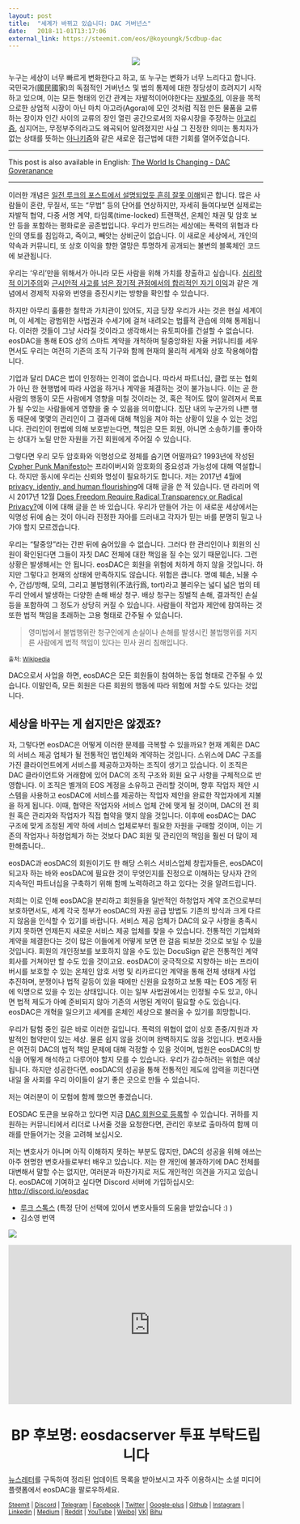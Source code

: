 ```yaml
---
layout: post
title:  "세계가 바뀌고 있습니다: DAC 거버넌스"
date:   2018-11-01T13:17:06
external_link: https://steemit.com/eos/@koyoungk/5cdbup-dac
---
```

<center><img src="https://pixabay.com/get/ef3db80e20e90021d85a5840981318c3fe76e7d610b816499df2c6/hands-68918_1280.jpg"></center>

누구는 세상이 너무 빠르게 변화한다고 하고, 또 누구는 변화가 너무 느리다고 합니다. 국민국가(國民國家)의 독점적인 거버넌스 및 법의 통제에 대한 정당성이 흐려지기 시작하고 있으며, 이는 모든 형태의 인간 관계는 자발적이어야한다는 <a href="https://en.wikipedia.org/wiki/Voluntaryism">자발주의</a>, 이윤을 목적으로한 상업적 시장이 아닌 마치 아고라(Agora)에 모인 것처럼 직접 만든 물품을 교류하는 장이자 인간 사이의 교류의 장인 열린 공간으로서의 자유시장을 주장하는 <a href="https://jinbowiki.org/wiki/index.php/%EC%95%84%EA%B3%A0%EB%A6%AC%EC%A6%98">아고리즘</a>, 심지어는, 무정부주의라고도 왜곡되어 알려졌지만 사실 그 진정한 의미는 통치자가 없는 상태를 뜻하는 <a href="https://ko.wikipedia.org/wiki/%EC%95%84%EB%82%98%ED%82%A4%EC%A6%98">아나키즘</a>와 같은 새로운 접근법에 대한 기회를 열어주었습니다. 

---

This post is also available in English: [The World Is Changing - DAC Goveranance](https://steemit.com/dac/@eosdac/the-world-is-changing-dac-governance)

---

이러한 개념은 <a href="https://steemit.com/anarchy/@lukestokes/the-myth-of-authority">일전 루크의 포스트에서 설명되었듯 흔히 잘못 이해</a>되곤 합니다. 많은 사람들이 혼란, 무질서, 또는 “무법” 등의 단어를 연상하지만, 자세히 들여다보면 실제로는 자발적 협약, 다중 서명 계약, 타임록(time-locked) 트랜잭션, 온체인 채권 및 암호 보안 등을 포함하는 평화로운 공존법입니다. 우리가 만드려는 세상에는  폭력의 위협과 타인의 영토를 침입하고, 죽이고, 빼앗는 상비군이 없습니다. 이 새로운 세상에서, 개인의 약속과 커뮤니티, 또 상호 이익을 향한 열망은 투명하게 공개되는 불변의 블록체인 코드에 보관됩니다. 

우리는 ‘우리’만을 위해서가 아니라 모든 사람을 위해 가치를 창출하고 싶습니다. <a href="https://steemit.com/philosophy/@lukestokes/psychological-egoism-selfishly-improving-the-world-around-you">심리학적 이기주의</a>와 <a href="https://steemit.com/steem/@lukestokes/an-argument-for-long-term-rational-self-interest-versus-short-term-irrational-value-extraction">근시안적 사고를 넘은 장기적 관점에서의 합리적인 자기 이익</a>과 같은 개념에서 경제적 자유와 번영을 증진시키는 방향을 확인할 수 있습니다. 

하지만 아무리 훌륭한 철학과 가치관이 있어도, 지금 당장 우리가 사는 것은 현실 세계이며, 이 세계는 광범위한 사법권과 수세기에 걸쳐 내려오는 법률적 관습에 의해 통제됩니다. 이러한 것들이 그냥 사라질 것이라고 생각해서는 유토피아를 건설할 수 없습니다. eosDAC을 통해 EOS 상의 스마트 계약을 개척하며 탈중앙화된 자율 커뮤니티를 세우면서도 우리는 여전히 기존의 조직 기구와 함께 현재의 물리적 세계와 상호 작용해야합니다.  


기업과 달리 DAC은 법이 인정하는 인격이 없습니다. 따라서 파트너십, 클럽 또는 협회가 아닌 한 현행법에 따라 사업을 하거나 계약을 체결하는 것이 불가능니다. 이는 곧 한 사람의 행동이 모든 사람에게 영향을 미칠 것이라는 것, 혹은 적어도 많이 알려져서 목표가 될 수있는 사람들에게 영향을 줄 수 있음을 의미합니다. 집단 내의 누군가의 나쁜 행동 때문에 몇몇의 관리인이 그 결과에 대해 책임을 져야 하는 상황이 있을 수 있는 것입니다. 관리인이 헌법에 의해 보호받는다면, 책임은 모든 회원, 아니면 소송하기를 좋아하는 상대가 노릴 만한 자원을 가진 회원에게 주어질 수 있습니다. 

그렇다면 우리 모두 암호화와 익명성으로 정체를 숨기면 어떨까요? 1993년에 작성된 <a href="https://www.activism.net/cypherpunk/manifesto.html">Cypher Punk Manifesto</a>는 프라이버시와 암호화의 중요성과 가능성에 대해 역설합니다. 하지만 동시에 우리는 신뢰와 명성이 필요하기도 합니다. 저는 2017년 4월에  <a href="https://steemit.com/life/@lukestokes/privacy-identity-and-human-flourishing">privacy, identiy, and human flourishing</a>에 대해 글을 쓴 적 있습니다. 댄 라리머 역시 2017년 12월 <a href="https://steemit.com/eos/@dan/does-freedom-require-radical-transparency-or-radical-privacy">Does Freedom Require Radical Transparency or Radical Privacy?</a>에 이에 대해 글을 쓴 바 있습니다.  우리가 만들어 가는 이 새로운 세상에서는 익명성 뒤에 숨는 것이 아니라 진정한 자아를 드러내고 각자가 믿는 바를 분명히 밀고 나가야 할지 모르겠습니다.


우리는 “탈중앙”라는 간판 뒤에 숨어있을 수 없습니다. 그러다 한 관리인이나 회원의 신원이 확인된다면 그들이 자칫 DAC 전체에 대한 책임을 질 수는 있기 때문입니다. 그런 상황은 발생해서는 안 됩니다. eosDAC은 회원을 위험에 처하게 하지 않을 것입니다. 하지만 그렇다고 현재의 상태에 만족하지도 않습니다. 위험은 큽니다. 명예 훼손, 뇌물 수수, 간섭/방해, 모의, 그리고 불법행위(不法行爲, tort)라고 불리우는 넓디 넓은 법의 테두리 안에서 발생하는 다양한 손해 배상 청구. 배상 청구는 징벌적 손해, 결과적인 손실 등을 포함하여 그 정도가 상당히 커질 수 있습니다. 사람들이 작업자 제안에 참여하는 것 또한 법적 책임을 초래하는 고용 형태로 간주될 수 있습니다.

>영미법에서 불법행위란 청구인에게 손실이나 손해를 발생시킨 불법행위를 저지른 사람에게 법적 책임이 있다는 민사 권리 침해입니다.

<sub>출처: <a href="https://en.wikipedia.org/wiki/Tort">Wikipedia</a></sub>

DAC으로서 사업을 하면, eosDAC은 모든 회원들이 참여하는 동업 형태로 간주될 수 있습니다. 이말인즉, 모든 회원은 다른 회원의 행동에 따라 위험에 처할 수도 있다는 것입니다.

## 세상을 바꾸는 게 쉽지만은 않겠죠?

자, 그렇다면 eosDAC은 어떻게 이러한 문제를 극복할 수 있을까요? 현재 계획은 DAC의 서비스 제공 업체가 될 전통적인 법인체와 계약하는 것입니다. 스위스에 DAC 구조를 가진 클라이언트에게 서비스를 제공하고자하는 조직이 생기고 있습니다. 이 조직은 DAC 클라이언트와 거래함에 있어 DAC의 조직 구조와 회원 요구 사항을 구체적으로 반영합니다. 이 조직은 별개의 EOS 계정을 소유하고 관리할 것이며, 향후 작업자 제안 시스템을 사용하고 eosDAC에 서비스를 제공하는 작업자 제안을 완료한 작업자에게 지불을 하게 됩니다. 이때, 협약은 작업자와 서비스 업체 간에 맺게 될 것이며, DAC의 전 회원 혹은 관리자와 작업자가 직접 협약을 맺지 않을 것입니다. 이후에 eosDAC는 DAC 구조에 맞게 조정된 계약 하에 서비스 업체로부터 필요한 자원을 구매할 것이며, 이는 기존의 작업자나 하청업체가 하는 것보다 DAC 회원 및 관리인의 책임을 훨씬 더 많이 제한해줍니다.. 

eosDAC과 eosDAC의 회원이기도 한 해당 스위스 서비스업체 창립자들은, eosDAC이 되고자 하는 바와 eosDAC에 필요한 것이 무엇인지를 진정으로 이해하는 당사자 간의 지속적인 파트너십을 구축하기 위해 함께 노력하려고 하고 있다는 것을 알려드립니다. 

저희는 이로 인해 eosDAC을 분리하고 회원들을 일반적인 하청업자 계약 조건으로부터 보호하면서도, 세계 각국 정부가 eosDAC의 자원 공급 방법도 기존의 방식과 크게 다르지 않음을 인식할 수 있기를 바랍니다. 서비스 제공 업체가 DAC의 요구 사항을 충족시키지 못하면 언제든지 새로운 서비스 제공 업체를 찾을 수 있습니다. 전통적인 기업체와 계약을 체결한다는 것이 많은 이들에게 어떻게 보면 한 걸음 퇴보한 것으로 보일 수 있을 것입니다. 회원의 개인정보를 보호하지 않을 수도 있는 DocuSign 같은 전통적인 계약 회사를 거쳐야만 할 수도 있을 것이고요. eosDAC이 궁극적으로 지향하는 바는 프라이버시를 보호할 수 있는 온체인 암호 서명 및 리카르디안 계약을 통해 전체 생태계 사업 추진하며, 분쟁이나 법적 갈등이 있을 때에만 신원을 요청하고 보통 때는 EOS 계정 뒤에 익명으로 있을 수 있는 상태입니다. 이는 일부 사법권에서는 인정될 수도 있고, 아니면 법적 제도가 아예 준비되지 않아 기존의 서명된 계약이 필요할 수도 있습니다. eosDAC은 개혁을 일으키고 세계를 온체인 세상으로 불러올 수 있기를 희망합니다.

우리가 탐험 중인 길은 바로 이러한 길입니다. 폭력의 위협이 없이 상호 존중/지원과 자발적인 협약만이 있는 세상. 물론 쉽지 않을 것이며 완벽하지도 않을 것입니다. 변호사들은 여전히 DAC의 법적 책임 문제에 대해 걱정할 수 있을 것이며, 법원은 eosDAC의 방식을 어떻게 해석하고 다루어야 할지 모를 수 있습니다. 우리가 감수하려는 위험은 예상됩니다. 하지만 성공한다면, eosDAC의 성공을 통해 전통적인 제도에 압력을 끼친다면 내일 올 사회를 우리 아이들이 살기 좋은 곳으로 만들 수 있습니다.

저는 여러분이 이 모험에 함께 했으면 좋겠습니다.

EOSDAC 토큰을 보유하고 있다면 지금 <a href="https://members.eosdac.io/">DAC 회원으로 등록</a>할 수 있습니다. 귀하를 지원하는 커뮤니티에서 리더로 나서줄 것을 요청한다면, 관리인 후보로 출마하여 함께 미래를 만들어가는 것을 고려해 보십시오. 

저는 변호사가 아니며 아직 이해하지 못하는 부분도 많지만, DAC의 성공을 위해 애쓰는 아주 현명한 변호사들로부터 배우고 있습니다. 저는 한 개인에 불과하기에 DAC 전체를 대변해서 말할 수는 없지만, 여러분과 마찬가지로 저도 개인적인 의견을 가지고 있습니다. eosDAC에 기여하고 싶다면 Discord 서버에 가입하십시오: http://discord.io/eosdac

- <a href="https://steemit.com/@lukestokes">루크 스톡스</a> (특정 단어 선택에 있어서 변호사들의 도움을 받았습니다 :) )
- 김소영 번역

<a href="https://eosdac.io/"><img src="https://cdn.steemitimages.com/DQmRQWM3QtQ21wddAMCjbVRhB3rM7L4AGWLY9QpNmkXNLps/Screen%20Shot%202018-06-12%20at%2011.00.55%20PM.png"></a>

<iframe width="560" height="315" src="https://www.youtube.com/embed/tqDd8ALhpnw" frameborder="0" allow="autoplay; encrypted-media" allowfullscreen></iframe>

<center><h1>BP 후보명: eosdacserver 투표 부탁드립니다
</h1></center>

<a href="https://eosdac.io/ko/#newsletter">뉴스레터</a>를 구독하여 정리된 업데이트 목록을 받아보시고 자주 이용하시는 소셜 미디어 플랫폼에서 eosDAC을 팔로우하세요.

<sub><a href="https://steemit.com/@eosdac" target="_blank">Steemit</a> | <a href="http://discord.io/eosdac" target="_blank">Discord</a> | <a href="https://t.me/eosdac_korea" target="_blank">Telegram</a> | <a href="https://facebook.com/eosdac" target="_blank">Facebook</a> | <a href="https://twitter.com/eosdac" target="_blank">Twitter</a> | <a href="https://plus.google.com/+eosdac" target="_blank">Google-plus</a> | <a href="https://github.com/eosdac" target="_blank">Github</a> | <a href="https://instagram.com/eosdac" target="_blank">Instagram</a> | <a href="https://linkedin.com/company/eosdac" target="_blank">Linkedin</a> | <a href="https://medium.com/eosdac" target="_blank">Medium</a> | <a href="https://www.reddit.com/r/EOSDAC/" target="_blank">Reddit</a> | <a href="https://www.youtube.com/eosdac" target="_blank">YouTube</a> | <a href="http://weibo.com/eosdac" target=”_blank”>Weibo</a>| <a href="https://vk.com/eosdac" target="_blank">VK</a>| <a href="https://bihu.com/people/586348" target="_blank">Bihu</a></sub>
